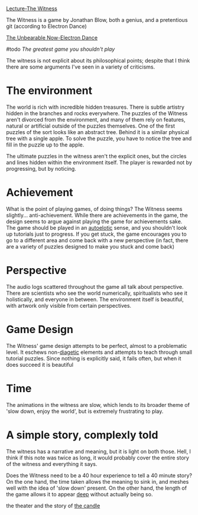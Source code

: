 [Lecture-The Witness](Lecture-The%20Witness.md)

The Witness is a game by Jonathan Blow, both a genius, and a pretentious git (according to Electron Dance)

[The Unbearable Now-Electron Dance](The%20Unbearable%20Now-Electron%20Dance.md)

\#todo *The greatest game you shouldn't play*

The witness is not explicit about its philosophical points; despite that I think there are some arguments I've seen in a variety of criticisms.

# The environment

The world is rich with incredible hidden treasures. There is subtle artistry hidden in the branches and rocks everywhere. The puzzles of the Witness aren't divorced from the environment, and many of them rely on features, natural or artificial outside of the puzzles themselves. One of the first puzzles of the sort looks like an abstract tree. Behind it is a similar physical tree with a single apple. To solve the puzzle, you have to notice the tree and fill in the puzzle up to the apple. 

The ultimate puzzles in the witness aren't the explicit ones, but the circles and lines hidden within the environment itself. The player is rewarded not by progressing, but by noticing.

# Achievement

What is the point of playing games, of doing things? The Witness seems slightly... anti-achievement. While there are achievements in the game, the design seems to argue against playing the game for achievements sake. The game should be played in an [autoelotic](autoelotic.md) sense, and you shouldn't look up tutorials just to progress. If you get stuck, the game encourages you to go to a different area and come back with a new perspective (in fact, there are a variety of puzzles designed to make you stuck and come back)

# Perspective

The audio logs scattered throughout the game all talk about perspective. There are scientists who see the world numerically, spiritualists who see it holistically, and everyone in between. The environment itself is beautiful, with artwork only visible from certain perspectives.

# Game Design

The Witness' game design attempts to be perfect, almost to a problematic level. It eschews non-[diagetic](diagetic.md) elements and attempts to teach through small tutorial puzzles. Since nothing is explicitly said, it fails often, but when it does succeed it is beautiful

# Time

The animations in the witness are slow, which lends to its broader theme of 'slow down, enjoy the world', but is extremely frustrating to play.

# A simple story, complexly told

The witness has a narrative and meaning, but it is light on both those. Hell, I think if this note was twice as long, it would probably cover the entire story of the witness and everything it says.

Does the Witness need to be a 40 hour experience to tell a 40 minute story? On the one hand, the time taken allows the meaning to sink in, and meshes well with the idea of 'slow down' present. On the other hand, the length of the game allows it to appear [deep](deep.md) without actually being so. 

the theater and the story of [the candle](the%20candle.md)
